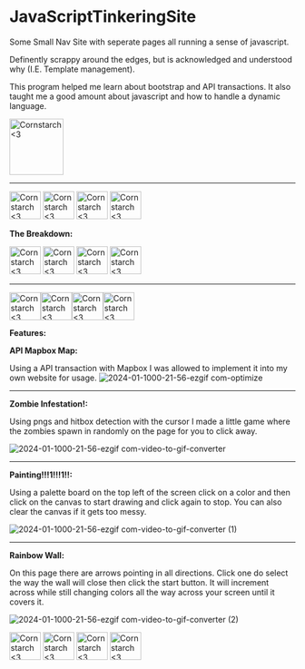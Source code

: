# JavaScriptTinkeringSite
Some Small Nav Site with seperate pages all running a sense of javascript.

Definently scrappy around the edges, but is acknowledged and understood why (I.E. Template management).

This program helped me learn about bootstrap and API transactions. It also taught me a good amount about javascript and how to handle a dynamic language.

<img src="https://github.com/Kingerthanu/JavaScriptTinkeringSite/assets/76754592/42b4d279-4c11-4403-919f-8056460b9e24" alt="Cornstarch <3" width="95" height="99">

------------------------------------------------------

<img src="https://github.com/Kingerthanu/JavaScriptTinkeringSite/assets/76754592/021fb2dc-10fc-4dfd-8885-c591a5b28af5" alt="Cornstarch <3" width="55" height="49"> <img src="https://github.com/Kingerthanu/JavaScriptTinkeringSite/assets/76754592/021fb2dc-10fc-4dfd-8885-c591a5b28af5" alt="Cornstarch <3" width="55" height="49"> <img src="https://github.com/Kingerthanu/JavaScriptTinkeringSite/assets/76754592/021fb2dc-10fc-4dfd-8885-c591a5b28af5" alt="Cornstarch <3" width="55" height="49"> <img src="https://github.com/Kingerthanu/JavaScriptTinkeringSite/assets/76754592/021fb2dc-10fc-4dfd-8885-c591a5b28af5" alt="Cornstarch <3" width="55" height="49">


**The Breakdown:**




<img src="https://github.com/Kingerthanu/JavaScriptTinkeringSite/assets/76754592/d65b95bc-ab8c-44e9-81fb-9b5b08e7dee4" alt="Cornstarch <3" width="55" height="49"> <img src="https://github.com/Kingerthanu/JavaScriptTinkeringSite/assets/76754592/d65b95bc-ab8c-44e9-81fb-9b5b08e7dee4" alt="Cornstarch <3" width="55" height="49"> <img src="https://github.com/Kingerthanu/JavaScriptTinkeringSite/assets/76754592/d65b95bc-ab8c-44e9-81fb-9b5b08e7dee4" alt="Cornstarch <3" width="55" height="49"> <img src="https://github.com/Kingerthanu/JavaScriptTinkeringSite/assets/76754592/d65b95bc-ab8c-44e9-81fb-9b5b08e7dee4" alt="Cornstarch <3" width="55" height="49">

--------------------------------------------------------------------------------------------------------------------------------------------------------------------------

<img src="https://github.com/Kingerthanu/JavaScriptTinkeringSite/assets/76754592/0166c8f3-db3f-4876-91f9-72ba492a127f" alt="Cornstarch <3" width="55" height="49"><img src="https://github.com/Kingerthanu/JavaScriptTinkeringSite/assets/76754592/0166c8f3-db3f-4876-91f9-72ba492a127f" alt="Cornstarch <3" width="55" height="49"><img src="https://github.com/Kingerthanu/JavaScriptTinkeringSite/assets/76754592/0166c8f3-db3f-4876-91f9-72ba492a127f" alt="Cornstarch <3" width="55" height="49"><img src="https://github.com/Kingerthanu/JavaScriptTinkeringSite/assets/76754592/0166c8f3-db3f-4876-91f9-72ba492a127f" alt="Cornstarch <3" width="55" height="49">

**Features:**

**API Mapbox Map:**

  Using a API transaction with Mapbox I was allowed to implement it into my own website for usage.
  ![2024-01-1000-21-56-ezgif com-optimize](https://github.com/Kingerthanu/JavaScriptTinkeringSite/assets/76754592/1c3abef9-728e-4d0a-a7bd-d9f403462013)


--------------------------------------------------------------------------------------------------------------------------------------------------------------------------

**Zombie Infestation!:**

  Using pngs and hitbox detection with the cursor I made a little game where the zombies spawn in randomly on the page for you to click away.
  
  ![2024-01-1000-21-56-ezgif com-video-to-gif-converter](https://github.com/Kingerthanu/JavaScriptTinkeringSite/assets/76754592/fa9ae5c8-3736-4e16-81e5-d792af48f3c4)

--------------------------------------------------------------------------------------------------------------------------------------------------------------------------

**Painting!!!1!!!1!!:**

  Using a palette board on the top left of the screen click on a color and then click on the canvas to start drawing and click again to stop. You can also clear the canvas if it gets too messy.
  
  ![2024-01-1000-21-56-ezgif com-video-to-gif-converter (1)](https://github.com/Kingerthanu/JavaScriptTinkeringSite/assets/76754592/d6c4dc59-5d18-4978-b509-ff09cf637eb1)

  --------------------------------------------------------------------------------------------------------------------------------------------------------------------------

**Rainbow Wall:**

  On this page there are arrows pointing in all directions. Click one do select the way the wall will close then click the start button. It will increment across while still changing colors all the way across your screen until it covers it.
  
  ![2024-01-1000-21-56-ezgif com-video-to-gif-converter (2)](https://github.com/Kingerthanu/JavaScriptTinkeringSite/assets/76754592/5b15ea61-6b39-45cf-ab5a-c0b83a79463d)




  <img src="https://github.com/Kingerthanu/JavaScriptTinkeringSite/assets/76754592/c4a5e059-fb58-4c4a-af3d-3c3b319f4b58" alt="Cornstarch <3" width="55" height="49">   <img src="https://github.com/Kingerthanu/JavaScriptTinkeringSite/assets/76754592/c4a5e059-fb58-4c4a-af3d-3c3b319f4b58" alt="Cornstarch <3" width="55" height="49">   <img src="https://github.com/Kingerthanu/JavaScriptTinkeringSite/assets/76754592/c4a5e059-fb58-4c4a-af3d-3c3b319f4b58" alt="Cornstarch <3" width="55" height="49">   <img src="https://github.com/Kingerthanu/JavaScriptTinkeringSite/assets/76754592/c4a5e059-fb58-4c4a-af3d-3c3b319f4b58" alt="Cornstarch <3" width="55" height="49">

  
